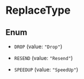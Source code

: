 

# ReplaceType

## Enum


* `DROP` (value: `"Drop"`)

* `RESEND` (value: `"Resend"`)

* `SPEEDUP` (value: `"SpeedUp"`)



